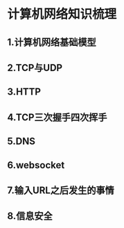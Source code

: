 # 计算机网络知识梳理

## 1.计算机网络基础模型



## 2.TCP与UDP



## 3.HTTP



## 4.TCP三次握手四次挥手



## 5.DNS





## 6.websocket



## 7.输入URL之后发生的事情



## 8.信息安全